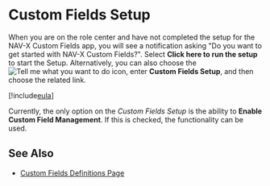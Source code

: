 # Custom Fields Setup

When you are on the role center and have not completed the setup for the NAV-X Custom Fields app, you will see a notification asking "Do you want to get started with NAV-X Custom Fields?". Select **Click here to run the setup** to start the Setup. Alternatively, you can also choose the ![Tell me what you want to do](/images/magnifying-glass.gif) icon, enter **Custom Fields Setup**, and then choose the related link.

[!include[eula](includes/eula.md)]

Currently, the only option on the *Custom Fields Setup* is the ability to **Enable Custom Field Management**. If this is checked, the functionality can be used.

## See Also

- [Custom Fields Definitions Page](page-customfield-definitions.md)
